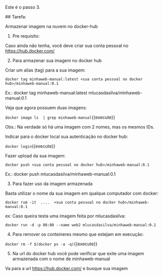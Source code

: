 Este é o passo 3.

## Tarefa:

Armazenar imagem na nuvem no docker-hub

1) Pre requisito:

Caso ainda não tenha, você deve criar sua conta pessoal no https://hub.docker.com/

2) Para armazenar sua imagem no docker hub

Criar um alias (tag) para a sua imagem:

`docker tag minhaweb-manual:latest <sua conta pessoal no docker hub>/minhaweb-manual:0.1`

Ex.: docker tag minhaweb-manual:latest mlucasdasilva/minhaweb-manual:0.1

Veja que agora possuem duas imagens:

`docker image ls  | grep minhaweb-manual`{{execute}}

Obs.: Na verdade só há uma imagem com 2 nomes, mas os mesmos IDs.

Indicar para o docker local sua autenticação no docker hub:

`docker login`{{execute}}

Fazer upload da sua imagem:

`docker push <sua conta pessoal no docker hub>/minhaweb-manual:0.1`

Ex.: docker push mlucasdasilva/minhaweb-manual:0.1

3) Para fazer uso da imagem armazenada

Basta utilizar o nome da sua imagem em qualque computador com docker:

`docker rum -it  ....  <sua conta pessoal no docker hub>/minhaweb-manual:0.1`

ex: Caso queira testa uma imagem feita por mlucasdasilva:

`docker run -d -p 80:80 --name web2 mlucasdasilva/minhaweb-manual:0.1`

4) Para remover os conteineres mesmo que estejam em execução:

`docker rm -f $(docker ps -a -q)`{{execute}}

5) Na url do docker hub você pode verificar que exite uma imagem armazenada com o nome de minhaweb-manual

Va para a url https://hub.docker.com/ e busque sua imagem

